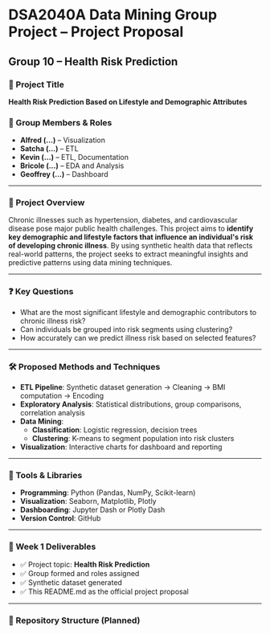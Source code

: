 # DSA2040A Data Mining Group Project – Project Proposal

## Group 10 – Health Risk Prediction

### 📌 Project Title
**Health Risk Prediction Based on Lifestyle and Demographic Attributes**

### 👥 Group Members & Roles
- **Alfred (...)** – Visualization
- **Satcha (...)** – ETL
- **Kevin (...)** – ETL, Documentation
- **Bricole (...)** – EDA and Analysis
- **Geoffrey (...)** – Dashboard



---

### 🎯 Project Overview
Chronic illnesses such as hypertension, diabetes, and cardiovascular disease pose major public health challenges. This project aims to **identify key demographic and lifestyle factors that influence an individual's risk of developing chronic illness**. By using synthetic health data that reflects real-world patterns, the project seeks to extract meaningful insights and predictive patterns using data mining techniques.

---

### ❓ Key Questions
- What are the most significant lifestyle and demographic contributors to chronic illness risk?
- Can individuals be grouped into risk segments using clustering?
- How accurately can we predict illness risk based on selected features?

---

### 🛠️ Proposed Methods and Techniques

- **ETL Pipeline**: Synthetic dataset generation → Cleaning → BMI computation → Encoding
- **Exploratory Analysis**: Statistical distributions, group comparisons, correlation analysis
- **Data Mining**:
  - **Classification**: Logistic regression, decision trees
  - **Clustering**: K-means to segment population into risk clusters
- **Visualization**: Interactive charts for dashboard and reporting

---

### 🧰 Tools & Libraries

- **Programming**: Python (Pandas, NumPy, Scikit-learn)
- **Visualization**: Seaborn, Matplotlib, Plotly
- **Dashboarding**: Jupyter Dash or Plotly Dash
- **Version Control**: GitHub

---

### 📅 Week 1 Deliverables

- ✅ Project topic: **Health Risk Prediction**
- ✅ Group formed and roles assigned
- ✅ Synthetic dataset generated
- ✅ This README.md as the official project proposal

---

### 📂 Repository Structure (Planned)

